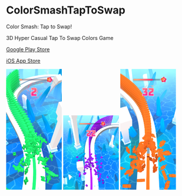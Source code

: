 # ColorSmashTapToSwap
Color Smash: Tap to Swap!


3D Hyper Casual Tap To Swap Colors Game

[Google Play Store](https://play.google.com/store/apps/details?id=com.klausology.colrAdvTaptoSwap)

[iOS App Store](https://apps.apple.com/us/app/color-smash-tap-to-swap/id1500225482)


<p float="left">

<img src="Screenshots/unnamed-1.png" width=30% height=30%>
<img src="Screenshots/unnamed-2.png" width=30% height=30%>
<img src="Screenshots/unnamed.png" width=30% height=30%>

</p>

